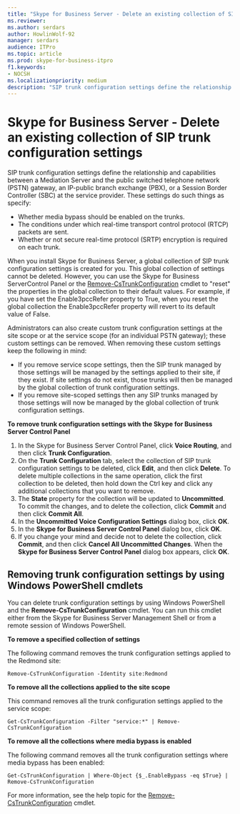 ```yaml
---
title: "Skype for Business Server - Delete an existing collection of SIP trunk configuration settings"
ms.reviewer: 
ms.author: serdars
author: HowlinWolf-92
manager: serdars
audience: ITPro
ms.topic: article
ms.prod: skype-for-business-itpro
f1.keywords:
- NOCSH
ms.localizationpriority: medium
description: "SIP trunk configuration settings define the relationship and capabilities between a Mediation Server and the public switched telephone network gateway, an IP-public branch exchange, or a Session Border Controller at the service provider."
---
```


# Skype for Business Server - Delete an existing collection of SIP trunk configuration settings

SIP trunk configuration settings define the relationship and capabilities between a Mediation Server and the public switched telephone network (PSTN) gateway, an IP-public branch exchange (PBX), or a Session Border Controller (SBC) at the service provider. These settings do such things as specify:

- Whether media bypass should be enabled on the trunks.
- The conditions under which real-time transport control protocol (RTCP) packets are sent.
- Whether or not secure real-time protocol (SRTP) encryption is required on each trunk.

When you install Skype for Business Server, a global collection of SIP trunk configuration settings is created for you. This global collection of settings cannot be deleted. However, you can use the Skype for Business ServerControl Panel or the [Remove-CsTrunkConfiguration](/powershell/module/skype/Remove-CsTrunkConfiguration) cmdlet to "reset" the properties in the global collection to their default values. For example, if you have set the Enable3pccRefer property to True, when you reset the global collection the Enable3pccRefer property will revert to its default value of False.

Administrators can also create custom trunk configuration settings at the site scope or at the service scope (for an individual PSTN gateway); these custom settings can be removed. When removing these custom settings keep the following in mind:

- If you remove service scope settings, then the SIP trunk managed by those settings will be managed by the settings applied to their site, if they exist. If site settings do not exist, those trunks will then be managed by the global collection of trunk configuration settings.
- If you remove site-scoped settings then any SIP trunks managed by those settings will now be managed by the global collection of trunk configuration settings.

**To remove trunk configuration settings with the Skype for Business Server Control Panel** 

1. In the Skype for Business Server Control Panel, click **Voice Routing**, and then click **Trunk Configuration**.
2. On the **Trunk Configuration** tab, select the collection of SIP trunk configuration settings to be deleted, click **Edit**, and then click **Delete**. To delete multiple collections in the same operation, click the first collection to be deleted, then hold down the Ctrl key and click any additional collections that you want to remove.
3. The **State** property for the collection will be updated to **Uncommitted**. To commit the changes, and to delete the collection, click **Commit** and then click **Commit All**.
4. In the **Uncommitted Voice Configuration Settings** dialog box, click **OK**.
5. In the **Skype for Business Server Control Panel** dialog box, click **OK**.
6. If you change your mind and decide not to delete the collection, click **Commit**, and then click **Cancel All Uncommitted Changes**. When the **Skype for Business Server Control Panel** dialog box appears, click **OK**.

## Removing trunk configuration settings by using Windows PowerShell cmdlets


You can delete trunk configuration settings by using Windows PowerShell and the **Remove-CsTrunkConfiguration** cmdlet. You can run this cmdlet either from the Skype for Business Server Management Shell or from a remote session of Windows PowerShell. 

**To remove a specified collection of settings**

The following command removes the trunk configuration settings applied to the Redmond site:

`Remove-CsTrunkConfiguration -Identity site:Redmond`

**To remove all the collections applied to the site scope**

This command removes all the trunk configuration settings applied to the service scope:

`Get-CsTrunkConfiguration -Filter "service:*" | Remove-CsTrunkConfiguration`

**To remove all the collections where media bypass is enabled**

The following command removes all the trunk configuration settings where media bypass has been enabled:

`Get-CsTrunkConfiguration | Where-Object {$_.EnableBypass -eq $True} | Remove-CsTrunkConfiguration`

For more information, see the help topic for the [Remove-CsTrunkConfiguration](/powershell/module/skype/Remove-CsTrunkConfiguration) cmdlet.
